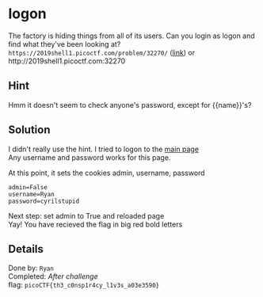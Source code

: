 # logon
The factory is hiding things from all of its users. 
Can you login as logon and find what they've been looking at? 
`https://2019shell1.picoctf.com/problem/32270/` 
([link](https://2019shell1.picoctf.com/problem/32270/)) or ht<span>t</span>p://2019shell1.picoctf.com:32270

## Hint
Hmm it doesn't seem to check anyone's password, except for {{name}}'s?

## Solution
I didn't really use the hint. I tried to logon to the [main page](https://2019shell1.picoctf.com/problem/32270/)    
Any username and password works for this page.  

At this point, it sets the cookies admin, username, password
```
admin=False
username=Ryan
password=cyrilstupid
```

Next step: set admin to True and reloaded page  
Yay! You have recieved the flag in big red bold letters  


## Details
Done by: `Ryan`  
Completed: *After challenge*  
flag: `picoCTF{th3_c0nsp1r4cy_l1v3s_a03e3590}`  
